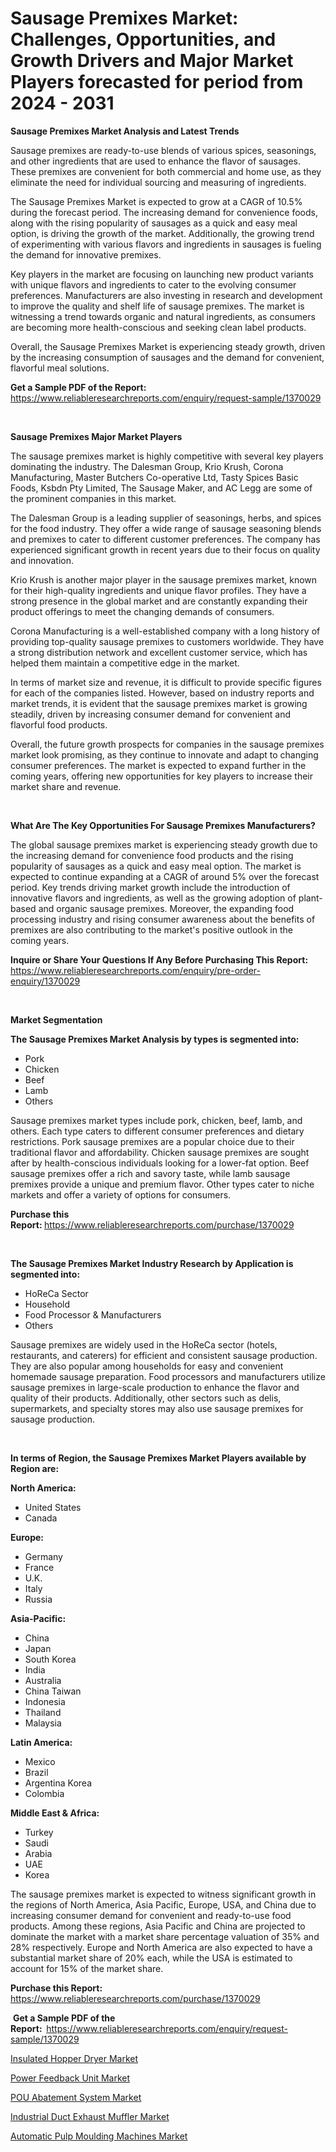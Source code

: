 <p><h1>Sausage Premixes Market: Challenges, Opportunities, and Growth Drivers and Major Market Players forecasted for period from 2024 - 2031</h1></p><p><strong>Sausage Premixes Market Analysis and Latest Trends</strong></p>
<p><p>Sausage premixes are ready-to-use blends of various spices, seasonings, and other ingredients that are used to enhance the flavor of sausages. These premixes are convenient for both commercial and home use, as they eliminate the need for individual sourcing and measuring of ingredients.</p><p>The Sausage Premixes Market is expected to grow at a CAGR of 10.5% during the forecast period. The increasing demand for convenience foods, along with the rising popularity of sausages as a quick and easy meal option, is driving the growth of the market. Additionally, the growing trend of experimenting with various flavors and ingredients in sausages is fueling the demand for innovative premixes.</p><p>Key players in the market are focusing on launching new product variants with unique flavors and ingredients to cater to the evolving consumer preferences. Manufacturers are also investing in research and development to improve the quality and shelf life of sausage premixes. The market is witnessing a trend towards organic and natural ingredients, as consumers are becoming more health-conscious and seeking clean label products.</p><p>Overall, the Sausage Premixes Market is experiencing steady growth, driven by the increasing consumption of sausages and the demand for convenient, flavorful meal solutions.</p></p>
<p><strong>Get a Sample PDF of the Report:&nbsp;</strong> <a href="https://www.reliableresearchreports.com/enquiry/request-sample/1370029">https://www.reliableresearchreports.com/enquiry/request-sample/1370029</a></p>
<p>&nbsp;</p>
<p><strong>Sausage Premixes Major Market Players</strong></p>
<p><p>The sausage premixes market is highly competitive with several key players dominating the industry. The Dalesman Group, Krio Krush, Corona Manufacturing, Master Butchers Co-operative Ltd, Tasty Spices Basic Foods, Ksbdn Pty Limited, The Sausage Maker, and AC Legg are some of the prominent companies in this market.</p><p>The Dalesman Group is a leading supplier of seasonings, herbs, and spices for the food industry. They offer a wide range of sausage seasoning blends and premixes to cater to different customer preferences. The company has experienced significant growth in recent years due to their focus on quality and innovation.</p><p>Krio Krush is another major player in the sausage premixes market, known for their high-quality ingredients and unique flavor profiles. They have a strong presence in the global market and are constantly expanding their product offerings to meet the changing demands of consumers.</p><p>Corona Manufacturing is a well-established company with a long history of providing top-quality sausage premixes to customers worldwide. They have a strong distribution network and excellent customer service, which has helped them maintain a competitive edge in the market.</p><p>In terms of market size and revenue, it is difficult to provide specific figures for each of the companies listed. However, based on industry reports and market trends, it is evident that the sausage premixes market is growing steadily, driven by increasing consumer demand for convenient and flavorful food products.</p><p>Overall, the future growth prospects for companies in the sausage premixes market look promising, as they continue to innovate and adapt to changing consumer preferences. The market is expected to expand further in the coming years, offering new opportunities for key players to increase their market share and revenue.</p></p>
<p>&nbsp;</p>
<p><strong>What Are The Key Opportunities For Sausage Premixes Manufacturers?</strong></p>
<p><p>The global sausage premixes market is experiencing steady growth due to the increasing demand for convenience food products and the rising popularity of sausages as a quick and easy meal option. The market is expected to continue expanding at a CAGR of around 5% over the forecast period. Key trends driving market growth include the introduction of innovative flavors and ingredients, as well as the growing adoption of plant-based and organic sausage premixes. Moreover, the expanding food processing industry and rising consumer awareness about the benefits of premixes are also contributing to the market's positive outlook in the coming years.</p></p>
<p><strong>Inquire or Share Your Questions If Any Before Purchasing This Report:</strong> <a href="https://www.reliableresearchreports.com/enquiry/pre-order-enquiry/1370029">https://www.reliableresearchreports.com/enquiry/pre-order-enquiry/1370029</a></p>
<p>&nbsp;</p>
<p><strong>Market Segmentation</strong></p>
<p><strong>The Sausage Premixes Market Analysis by types is segmented into:</strong></p>
<p><ul><li>Pork</li><li>Chicken</li><li>Beef</li><li>Lamb</li><li>Others</li></ul></p>
<p><p>Sausage premixes market types include pork, chicken, beef, lamb, and others. Each type caters to different consumer preferences and dietary restrictions. Pork sausage premixes are a popular choice due to their traditional flavor and affordability. Chicken sausage premixes are sought after by health-conscious individuals looking for a lower-fat option. Beef sausage premixes offer a rich and savory taste, while lamb sausage premixes provide a unique and premium flavor. Other types cater to niche markets and offer a variety of options for consumers.</p></p>
<p><strong>Purchase this Report:&nbsp;</strong><a href="https://www.reliableresearchreports.com/purchase/1370029">https://www.reliableresearchreports.com/purchase/1370029</a></p>
<p>&nbsp;</p>
<p><strong>The Sausage Premixes Market Industry Research by Application is segmented into:</strong></p>
<p><ul><li>HoReCa Sector</li><li>Household</li><li>Food Processor & Manufacturers</li><li>Others</li></ul></p>
<p><p>Sausage premixes are widely used in the HoReCa sector (hotels, restaurants, and caterers) for efficient and consistent sausage production. They are also popular among households for easy and convenient homemade sausage preparation. Food processors and manufacturers utilize sausage premixes in large-scale production to enhance the flavor and quality of their products. Additionally, other sectors such as delis, supermarkets, and specialty stores may also use sausage premixes for sausage production.</p></p>
<p>&nbsp;</p>
<p><strong>In terms of Region, the Sausage Premixes Market Players available by Region are:</strong></p>
<p>
    <p> <strong> North America: </strong>
        <ul>
            <li>United States</li>
            <li>Canada</li>
        </ul>
        </p> 
    <p> <strong> Europe: </strong>
        <ul>
            <li>Germany</li>
            <li>France</li>
            <li>U.K.</li>
            <li>Italy</li>
            <li>Russia</li>
        </ul>
        </p> 
    <p> <strong> Asia-Pacific: </strong>
        <ul>
            <li>China</li>
            <li>Japan</li>
            <li>South Korea</li>
            <li>India</li>
            <li>Australia</li>
            <li>China Taiwan</li>
            <li>Indonesia</li>
            <li>Thailand</li>
            <li>Malaysia</li>
        </ul>
        </p> 
    <p> <strong> Latin America: </strong>
        <ul>
            <li>Mexico</li>
            <li>Brazil</li>
            <li>Argentina Korea</li>
            <li>Colombia</li>
        </ul>
        </p> 
    <p> <strong> Middle East & Africa: </strong>
        <ul>
            <li>Turkey</li>
            <li>Saudi</li>
            <li>Arabia</li>
            <li>UAE</li>
            <li>Korea</li>
        </ul>
    </p>
    </p>
<p><p>The sausage premixes market is expected to witness significant growth in the regions of North America, Asia Pacific, Europe, USA, and China due to increasing consumer demand for convenient and ready-to-use food products. Among these regions, Asia Pacific and China are projected to dominate the market with a market share percentage valuation of 35% and 28% respectively. Europe and North America are also expected to have a substantial market share of 20% each, while the USA is estimated to account for 15% of the market share.</p></p>
<p><strong>Purchase this Report: </strong><a href="https://www.reliableresearchreports.com/purchase/1370029">https://www.reliableresearchreports.com/purchase/1370029</a></p>
<p>&nbsp;<strong>Get a Sample PDF of the Report:&nbsp;&nbsp;</strong><a href="https://www.reliableresearchreports.com/enquiry/request-sample/1370029">https://www.reliableresearchreports.com/enquiry/request-sample/1370029</a></p>
<p><strong></strong></p>
<p><p><a href="https://medium.com/p/fa9b3d42ddfc/edit">Insulated Hopper Dryer Market</a></p><p><a href="https://medium.com/@evelynarmstrong2022/power-feedback-unit-market-trends-and-market-analysis-forecasted-for-period-2024-2031-52fb956e28ed">Power Feedback Unit Market</a></p><p><a href="https://medium.com/@evelynarmstrong2022/pou-abatement-system-nbsp-market-focuses-on-market-share-size-and-projected-forecast-till-2031-cc8f45d4448b">POU Abatement System Market</a></p><p><a href="https://medium.com/@saraprifti1917/industrial-duct-exhaust-muffler-market-the-key-to-successful-business-strategy-forecast-till-2031-ceb08cc6d8ee">Industrial Duct Exhaust Muffler Market</a></p><p><a href="https://github.com/ruddyyedelwadw/Market-Research-Report-List-1/blob/main/automatic-pulp-moulding-machines-market.md">Automatic Pulp Moulding Machines Market</a></p></p>